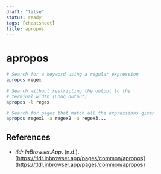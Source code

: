 ```yaml
---
draft: "false"
status: ready
tags: [cheatsheet]
title: apropos
---
```


# apropos

```bash
# Search for a keyword using a regular expression
apropos regex

# Search without restricting the output to the
# terminal width (Long Output)
apropos -l regex

# Search for pages that match all the expressions given
apropos regex1 -a regex2 -a regex3...
```

## References

- _tldr InBrowser.App_. (n.d.). [https://tldr.inbrowser.app/pages/common/apropos](https://tldr.inbrowser.app/pages/common/apropos)
